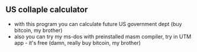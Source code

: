 ## US collaple calculator

- with this program you can calculate future US government dept (buy bitcoin, my brother)
- also you can try my ms-dos with preinstalled masm compiler, try in UTM app - it's free (damn, really buy bitcoin, my brother)

